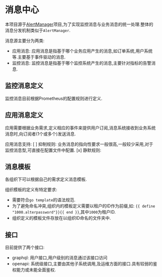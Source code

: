 # 消息中心

本项目源于[AlertManager](https://prometheus.io)项目,为了实现监控消息与业务消息的统一处理.整体的消息分发机制类似于`AlertManager`.

消息源主要分为两类:

- 应用消息: 应用消息是指基于哪个业务应用产生的消息,如订单系统,用户系统等.主要基于事件驱动的消息.
- 监控消息: 监控消息是指基于哪个监控系统产生的消息,主要针对指标的告警消息.

## 监控消息定义

监控消息目前根据Prometheus的配置规则进行定义.

## 应用消息定义

应用需要根据业务需求,定义相应的事件来提供用户订阅,消息系统接收到业务系统消息时,向订阅者(1个或多个)发送消息.

应用消息支持:
[ ] 抑制规则: 业务消息的指向性要求一般很高,一般较少采用,对于监控消息型,可直接在配置文件中配置.
[x] 静默规则:

## 消息模板

各组织下可以根据自己的需求定义消息模板. 

组织模板的定义有特定要求: 

- 需要符合`go template`的语法规范.
- 为了避免命名冲突,组织内的模板定义需要以租户的ID作为前缀,如: `{{ define "1000.alterpassword"}}{{ end }}`,其中`1000`为租户ID.
- 组织定义的模板文件存放在以组织ID命名的文件夹中.

## 接口

目前提供了两个接口:

- graphql: 用户接口,用户级别的消息通过该接口访问
- openapi: 系统级接口,主要由其他子系统调用,及运维方面的接口.具有较弱的鉴权能力或未能全面鉴权.
